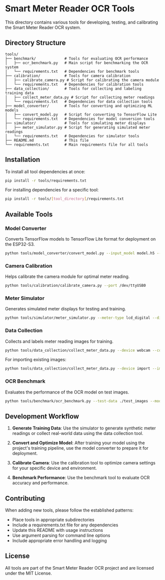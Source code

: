 # Smart Meter Reader OCR Tools

This directory contains various tools for developing, testing, and calibrating the Smart Meter Reader OCR system.

## Directory Structure

```
tools/
├── benchmark/             # Tools for evaluating OCR performance
│   ├── ocr_benchmark.py   # Main script for benchmarking the OCR system
│   └── requirements.txt   # Dependencies for benchmark tools
├── calibration/           # Tools for camera calibration
│   ├── calibrate_camera.py # Script for calibrating the camera module
│   └── requirements.txt   # Dependencies for calibration tools
├── data_collection/       # Tools for collecting and labeling training data
│   ├── collect_meter_data.py # Script for collecting meter readings
│   └── requirements.txt   # Dependencies for data collection tools
├── model_converter/       # Tools for converting and optimizing ML models
│   ├── convert_model.py   # Script for converting to TensorFlow Lite
│   └── requirements.txt   # Dependencies for model conversion tools
├── simulator/             # Tools for simulating meter displays
│   ├── meter_simulator.py # Script for generating simulated meter readings
│   └── requirements.txt   # Dependencies for simulator tools
├── README.md              # This file
└── requirements.txt       # Main requirements file for all tools
```

## Installation

To install all tool dependencies at once:

```bash
pip install -r tools/requirements.txt
```

For installing dependencies for a specific tool:

```bash
pip install -r tools/[tool_directory]/requirements.txt
```

## Available Tools

### Model Converter

Converts TensorFlow models to TensorFlow Lite format for deployment on the ESP32-S3.

```bash
python tools/model_converter/convert_model.py --input_model model.h5 --output_model model.tflite --quantize
```

### Camera Calibration

Helps calibrate the camera module for optimal meter reading.

```bash
python tools/calibration/calibrate_camera.py --port /dev/ttyUSB0
```

### Meter Simulator

Generates simulated meter displays for testing and training.

```bash
python tools/simulator/meter_simulator.py --meter-type lcd_digital --digit-count 5 --batch-size 10
```

### Data Collection

Collects and labels meter reading images for training.

```bash
python tools/data_collection/collect_meter_data.py --device webcam --count 50 --output-dir ./collected_data
```

For importing existing images:

```bash
python tools/data_collection/collect_meter_data.py --device import --import-path ./my_images --output-dir ./collected_data
```

### OCR Benchmark

Evaluates the performance of the OCR model on test images.

```bash
python tools/benchmark/ocr_benchmark.py --test-data ./test_images --model ./models/digit_recognition_model.tflite --visualize --save-results
```

## Development Workflow

1. **Generate Training Data**: Use the simulator to generate synthetic meter readings or collect real-world data using the data collection tool.

2. **Convert and Optimize Model**: After training your model using the project's training pipeline, use the model converter to prepare it for deployment.

3. **Calibrate Camera**: Use the calibration tool to optimize camera settings for your specific device and environment.

4. **Benchmark Performance**: Use the benchmark tool to evaluate OCR accuracy and performance.

## Contributing

When adding new tools, please follow the established patterns:
- Place tools in appropriate subdirectories
- Include a requirements.txt file for any dependencies
- Update this README with usage instructions
- Use argument parsing for command line options
- Include appropriate error handling and logging

## License

All tools are part of the Smart Meter Reader OCR project and are licensed under the MIT License.

